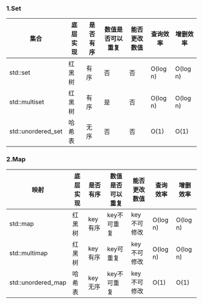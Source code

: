### 1.Set
| 集合              | 底层实现 | 是否有序 | 数值是否可以重复 | 能否更改数值 | 查询效率  | 增删效率  |
|-------------------|----------|----------|------------------|--------------|-----------|-----------|
| std::set          | 红黑树   | 有序     | 否               | 否           | O(log n)  | O(log n)  |
| std::multiset     | 红黑树   | 有序     | 是               | 否           | O(log n)  | O(log n)  |
| std::unordered_set| 哈希表   | 无序     | 否               | 否           | O(1)      | O(1)      |

### 2.Map
| 映射                | 底层实现 | 是否有序 | 数值是否可以重复 | 能否更改数值 | 查询效率  | 增删效率  |
|---------------------|----------|----------|------------------|--------------|-----------|-----------|
| std::map            | 红黑树   | key有序  | key不可重复      | key不可修改  | O(log n)  | O(log n)  |
| std::multimap       | 红黑树   | key有序  | key可重复        | key不可修改  | O(log n)  | O(log n)  |
| std::unordered_map  | 哈希表   | key无序  | key不可重复      | key不可修改  | O(1)      | O(1)      |
